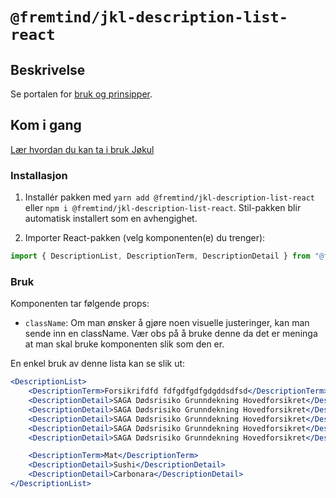 # `@fremtind/jkl-description-list-react`

## Beskrivelse

Se portalen for [bruk og prinsipper](https://fremtind.github.io/jokul/komponenter/descriptionlist).

## Kom i gang

[Lær hvordan du kan ta i bruk Jøkul](https://fremtind.github.io/jokul/developer/getting-started/)

### Installasjon

1. Installér pakken med `yarn add @fremtind/jkl-description-list-react` eller `npm i @fremtind/jkl-description-list-react`. Stil-pakken blir automatisk installert som en avhengighet.

2. Importer React-pakken (velg komponenten(e) du trenger):

```js
import { DescriptionList, DescriptionTerm, DescriptionDetail } from "@fremtind/jkl-description-list-react";
```

### Bruk

Komponenten tar følgende props:

-   `className`: Om man ønsker å gjøre noen visuelle justeringer, kan man sende inn en className. Vær obs på å bruke denne da det er meninga at man skal bruke komponenten slik som den er.

En enkel bruk av denne lista kan se slik ut:

```jsx
<DescriptionList>
    <DescriptionTerm>Forsikrifdfd fdfgdfgdfgdgddsdfsd</DescriptionTerm>
    <DescriptionDetail>SAGA Dødsrisiko Grunndekning Hovedforsikret</DescriptionDetail>
    <DescriptionDetail>SAGA Dødsrisiko Grunndekning Hovedforsikret</DescriptionDetail>
    <DescriptionDetail>SAGA Dødsrisiko Grunndekning Hovedforsikret</DescriptionDetail>
    <DescriptionDetail>SAGA Dødsrisiko Grunndekning Hovedforsikret</DescriptionDetail>
    <DescriptionDetail>SAGA Dødsrisiko Grunndekning Hovedforsikret</DescriptionDetail>

    <DescriptionTerm>Mat</DescriptionTerm>
    <DescriptionDetail>Sushi</DescriptionDetail>
    <DescriptionDetail>Carbonara</DescriptionDetail>
</DescriptionList>
```
